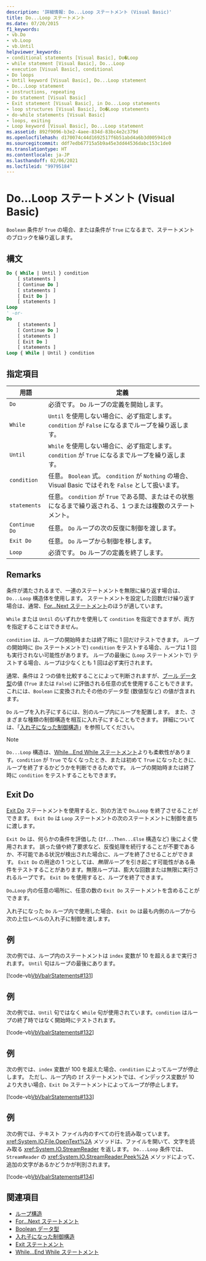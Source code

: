 ```yaml
---
description: '詳細情報: Do...Loop ステートメント (Visual Basic)'
title: Do...Loop ステートメント
ms.date: 07/20/2015
f1_keywords:
- vb.Do
- vb.Loop
- vb.Until
helpviewer_keywords:
- conditional statements [Visual Basic], Do�Loop
- while statement [Visual Basic], Do...Loop
- execution [Visual Basic], conditional
- Do loops
- Until keyword [Visual Basic], Do...Loop statement
- Do...Loop statement
- instructions, repeating
- Do statement [Visual Basic]
- Exit statement [Visual Basic], in Do...Loop statements
- loop structures [Visual Basic], Do�Loop statements
- do-while statements [Visual Basic]
- loops, exiting
- Loop keyword [Visual Basic], Do...Loop statement
ms.assetid: 892f9096-b3e2-4aee-834d-83bc4e2c379d
ms.openlocfilehash: d170074c44d1692517f6b51abd4a6b3d005941c0
ms.sourcegitcommit: ddf7edb67715a5b9a45e3dd44536dabc153c1de0
ms.translationtype: HT
ms.contentlocale: ja-JP
ms.lasthandoff: 02/06/2021
ms.locfileid: "99795184"
---
```

# <a name="doloop-statement-visual-basic"></a>Do...Loop ステートメント (Visual Basic)

`Boolean` 条件が `True` の場合、または条件が `True` になるまで、ステートメントのブロックを繰り返します。  
  
## <a name="syntax"></a>構文  
  
```vb  
Do { While | Until } condition  
    [ statements ]  
    [ Continue Do ]  
    [ statements ]  
    [ Exit Do ]  
    [ statements ]  
Loop  
' -or-  
Do  
    [ statements ]  
    [ Continue Do ]  
    [ statements ]  
    [ Exit Do ]  
    [ statements ]  
Loop { While | Until } condition  
```  
  
## <a name="parts"></a>指定項目  
  
|用語|定義|  
|---|---|  
|`Do`|必須です。 `Do` ループの定義を開始します。|  
|`While`|`Until` を使用しない場合に、必ず指定します。 `condition` が `False` になるまでループを繰り返します。|  
|`Until`|`While` を使用しない場合に、必ず指定します。 `condition` が `True` になるまでループを繰り返します。|  
|`condition`|任意。 `Boolean` 式。 `condition` が `Nothing` の場合、Visual Basic ではそれを `False` として扱います。|  
|`statements`|任意。 `condition` が `True` である間、またはその状態になるまで繰り返される、1 つまたは複数のステートメント。|  
|`Continue Do`|任意。 `Do` ループの次の反復に制御を渡します。|  
|`Exit Do`|任意。 `Do` ループから制御を移します。|  
|`Loop`|必須です。 `Do` ループの定義を終了します。|  
  
## <a name="remarks"></a>Remarks  

 条件が満たされるまで、一連のステートメントを無限に繰り返す場合は、`Do...Loop` 構造体を使用します。 ステートメントを設定した回数だけ繰り返す場合は、通常、[For...Next ステートメント](for-next-statement.md)のほうが適しています。  
  
 `While` または `Until` のいずれかを使用して `condition` を指定できますが、両方を指定することはできません。  
  
 `condition` は、ループの開始時または終了時に 1 回だけテストできます。 ループの開始時に (`Do` ステートメントで) `condition` をテストする場合、ループは 1 回も実行されない可能性があります。 ループの最後に (`Loop` ステートメントで) テストする場合、ループは少なくとも 1 回は必ず実行されます。  
  
 通常、条件は 2 つの値を比較することによって判断されますが、[ブール データ型](../data-types/boolean-data-type.md)の値 (`True` または `False`) に評価される任意の式を使用することもできます。 これには、`Boolean` に変換されたその他のデータ型 (数値型など) の値が含まれます。  
  
 `Do` ループを入れ子にするには、別のループ内にループを配置します。 また、さまざまな種類の制御構造を相互に入れ子にすることもできます。 詳細については、「[入れ子になった制御構造](../../programming-guide/language-features/control-flow/nested-control-structures.md)」を参照してください。  
  
> [!NOTE]
> `Do...Loop` 構造は、[While...End While ステートメント](while-end-while-statement.md)よりも柔軟性があります。`condition` が `True` でなくなったとき、または初めて `True` になったときに、ループを終了するかどうかを判断できるためです。 ループの開始時または終了時に `condition` をテストすることもできます。  
  
## <a name="exit-do"></a>Exit Do  

 [Exit Do](exit-statement.md) ステートメントを使用すると、別の方法で `Do…Loop` を終了させることができます。 `Exit Do` は `Loop` ステートメントの次のステートメントに制御を直ちに渡します。  
  
 `Exit Do` は、何らかの条件を評価した (`If...Then...Else` 構造など) 後によく使用されます。 誤った値や終了要求など、反復処理を続行することが不要であるか、不可能である状況が検出された場合に、ループを終了させることができます。 `Exit Do` の用途の 1 つとしては、*無限ループ* を引き起こす可能性がある条件をテストすることがあります。無限ループは、膨大な回数または無限に実行されるループです。 `Exit Do` を使用すると、ループを終了できます。  
  
 `Do…Loop` 内の任意の場所に、任意の数の `Exit Do` ステートメントを含めることができます。  
  
 入れ子になった `Do` ループ内で使用した場合、`Exit Do` は最も内側のループから次の上位レベルの入れ子に制御を渡します。  
  
## <a name="example"></a>例  

 次の例では、ループ内のステートメントは `index` 変数が 10 を超えるまで実行されます。 `Until` 句はループの最後にあります。  
  
 [!code-vb[VbVbalrStatements#131](~/samples/snippets/visualbasic/VS_Snippets_VBCSharp/VbVbalrStatements/VB/class10.vb#131)]  
  
## <a name="example"></a>例  

 次の例では、`Until` 句ではなく `While` 句が使用されています。`condition` はループの終了時ではなく開始時にテストされます。  
  
 [!code-vb[VbVbalrStatements#132](~/samples/snippets/visualbasic/VS_Snippets_VBCSharp/VbVbalrStatements/VB/class10.vb#132)]  
  
## <a name="example"></a>例  

 次の例では、`index` 変数が 100 を超えた場合、`condition` によってループが停止します。 ただし、ループ内の `If` ステートメントでは、インデックス変数が 10 より大きい場合、`Exit Do` ステートメントによってループが停止します。  
  
 [!code-vb[VbVbalrStatements#133](~/samples/snippets/visualbasic/VS_Snippets_VBCSharp/VbVbalrStatements/VB/class10.vb#133)]  
  
## <a name="example"></a>例  

 次の例では、テキスト ファイル内のすべての行を読み取っています。 <xref:System.IO.File.OpenText%2A> メソッドは、ファイルを開いて、文字を読み取る <xref:System.IO.StreamReader> を返します。 `Do...Loop` 条件では、`StreamReader` の <xref:System.IO.StreamReader.Peek%2A> メソッドによって、追加の文字があるかどうかが判別されます。  
  
 [!code-vb[VbVbalrStatements#134](~/samples/snippets/visualbasic/VS_Snippets_VBCSharp/VbVbalrStatements/VB/class10.vb#134)]  
  
## <a name="see-also"></a>関連項目

- [ループ構造](../../programming-guide/language-features/control-flow/loop-structures.md)
- [For...Next ステートメント](for-next-statement.md)
- [Boolean データ型](../data-types/boolean-data-type.md)
- [入れ子になった制御構造](../../programming-guide/language-features/control-flow/nested-control-structures.md)
- [Exit ステートメント](exit-statement.md)
- [While...End While ステートメント](while-end-while-statement.md)
